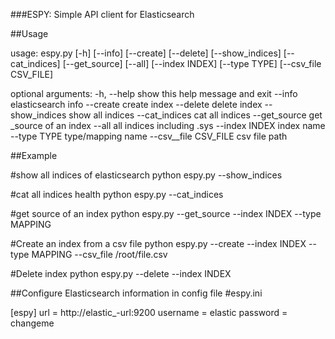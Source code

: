 ###ESPY: Simple API client for Elasticsearch

##Usage

usage: espy.py [-h] [--info] [--create] [--delete] [--show_indices]
               [--cat_indices] [--get_source] [--all] [--index INDEX]
               [--type TYPE] [--csv_file CSV_FILE]

optional arguments:
  -h, --help           show this help message and exit
  --info               elasticsearch info
  --create             create index
  --delete             delete index
  --show_indices       show all indices
  --cat_indices        cat all indices
  --get_source         get _source of an index
  --all                all indices including .sys
  --index INDEX        index name
  --type TYPE          type/mapping name
  --csv__file CSV_FILE  csv file path

##Example

#show all indices of elasticsearch
python espy.py --show_indices

#cat all indices health
python espy.py --cat_indices

#get source of an index 
python espy.py --get_source --index INDEX --type MAPPING

#Create an index from a csv file
python espy.py --create --index INDEX --type MAPPING --csv_file /root/file.csv

#Delete index
python espy.py --delete --index INDEX

##Configure Elasticsearch information in config file
#espy.ini

[espy]
url = http://elastic_-url:9200
username = elastic
password = changeme


